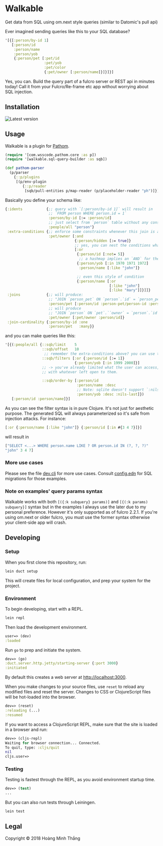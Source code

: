 # Walkable

Get data from SQL using om.next style queries (similar to Datomic's pull api)

Ever imagined sending queries like this to your SQL database?

```clj
'[{[:person/by-id 1]
   [:person/id
    :person/name
    :person/yob
    {:person/pet [:pet/id
                  :pet/yob
                  :pet/color
                  {:pet/owner [:person/name]}]}]}]
```

Yes, you can. Build the query part of a fulcro server or REST api in
minutes today! Call it from your Fulcro/Re-frame etc app without
worrying about SQL injection.

## Installation

![Latest version](https://clojars.org/walkable/latest-version.svg)

## Usage

Walkable is a plugin for [Pathom](https://github.com/wilkerlucio/pathom/).

```clj
(require '[com.wsscode.pathom.core :as p])
(require '[walkable.sql-query-builder :as sqb])

(def pathom-parser
  (p/parser
    {::p/plugins
     [(p/env-plugin
        {::p/reader
         [sqb/pull-entities p/map-reader (p/placeholder-reader "ph")]})]}))
```

Basically you define your schema like:
```clj
{:idents           {;; query with `[:person/by-id 1]` will result in
                    ;; `FROM person WHERE person.id = 1`
                    :person/by-id [:= :person/id]
                    ;; just select from `person` table without any constraints
                    :people/all "person"}
 :extra-conditions {;; enforce some constraints whenever this join is asked for
                    :pet/owner [:and
                                {:person/hidden [:= true]}
                                ;; yes, you can nest the conditions whatever you like
                                [:or
                                 {:person/id [:not= 5]}
                                  ;; a hashmap implies an `AND` for the k/v pairs inside
                                 {:person/yob [:in 1970 1971 1972]
                                  :person/name [:like "john"]}

                                 ;; even this style of condition
                                 {:person/name [:or
                                                [:like "john"]
                                                [:like "mary"]]}]]}
 :joins            {;; will produce:
                    ;; "JOIN `person_pet` ON `person`.`id` = `person_pet`.`person_id` JOIN `pet` ON `person_pet`.`pet_id` = `pet`.`id`"
                    :person/pet [:person/id :person-pet/person-id :person-pet/pet-id :pet/id]
                    ;; will produce
                    ;; "JOIN `person` ON `pet`.``owner` = `person`.`id`"
                    :pet/owner [:pet/owner :person/id]}
 :join-cardinality {:person/by-id :one
                    :person/pet   :many}}
```
and you can make queries like this:
```clj
'[{(:people/all {::sqb/limit    5
                 ::sqb/offset   10
                  ;; remember the extra-conditions above? you can use the same syntax here:
                 ::sqb/filters [:or {:person/id [:= 1]}
                                {:person/yob [:in 1999 2000]}]
                 ;; -> you've already limited what the user can access, so let them play freely
                 ;; with whatever left open to them.

                 ::sqb/order-by [:person/id
                                 :person/name :desc
                                 ;; Note: sqlite doesn't support `:nils-first`, `:nils-last`
                                 :person/yob :desc :nils-last]})
   [:person/id :person/name]}]
```

As you can see the filter syntax is in pure Clojure. It's not just for aesthetic purpose. The generated SQL will always parameterized so it's safe from injection attacks. For instance:
```clj
[:or {:person/name [:like "john"]} {:person/id [:in #{3 4 7}]}]
```
will result in
```clj
["SELECT <...> WHERE person.name LIKE ? OR person.id IN (?, ?, ?)"
"john" 3 4 7]
```

### More use cases

Please see the file [dev.clj](dev/src/dev.clj) for more use
cases. Consult [config.edn](dev/resources/walkable_demo/config.edn)
for SQL migrations for those examples.

### Note on examples' query params syntax

Walkable works with both `[({:k subquery} params)]` and `[{(:k
params) subquery}]` syntax but in the examples I always use the later
due to my personal preference. However it's only supported as of fulcro
2.2.1. If you're using om.next or older fulcro, you must use the
former syntax otherwise your client-side app will crash.

## Developing

### Setup

When you first clone this repository, run:

```sh
lein duct setup
```

This will create files for local configuration, and prep your system
for the project.

### Environment

To begin developing, start with a REPL.

```sh
lein repl
```

Then load the development environment.

```clojure
user=> (dev)
:loaded
```

Run `go` to prep and initiate the system.

```clojure
dev=> (go)
:duct.server.http.jetty/starting-server {:port 3000}
:initiated
```

By default this creates a web server at <http://localhost:3000>.

When you make changes to your source files, use `reset` to reload any
modified files and reset the server. Changes to CSS or ClojureScript
files will be hot-loaded into the browser.

```clojure
dev=> (reset)
:reloading (...)
:resumed
```

If you want to access a ClojureScript REPL, make sure that the site is loaded
in a browser and run:

```clojure
dev=> (cljs-repl)
Waiting for browser connection... Connected.
To quit, type: :cljs/quit
nil
cljs.user=>
```

### Testing

Testing is fastest through the REPL, as you avoid environment startup
time.

```clojure
dev=> (test)
...
```

But you can also run tests through Leiningen.

```sh
lein test
```

## Legal

Copyright © 2018 Hoàng Minh Thắng
